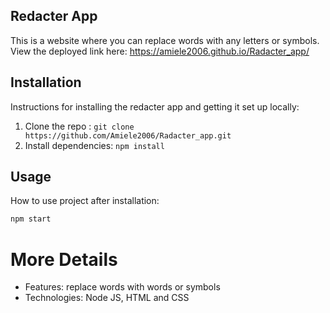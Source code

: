 ## Redacter App
This is a website where you can replace words with any letters or symbols. View the deployed link here: https://amiele2006.github.io/Radacter_app/

## Installation 
Instructions for installing the redacter app and getting it set up locally:
1. Clone the repo : `git clone https://github.com/Amiele2006/Radacter_app.git`
2. Install dependencies: `npm install`

## Usage
How to use project after installation: 
```bash
npm start
```

# More Details
- Features: replace words with words or symbols
- Technologies: Node JS, HTML and CSS

